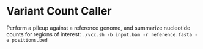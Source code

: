 # Variant Count Caller
Perform a pileup against a reference genome, and summarize nucleotide counts for regions of interest:
`./vcc.sh -b input.bam -r reference.fasta -e positions.bed`
